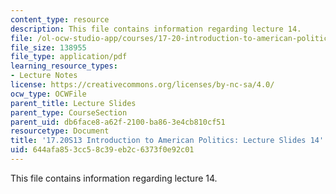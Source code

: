 ```yaml
---
content_type: resource
description: This file contains information regarding lecture 14.
file: /ol-ocw-studio-app/courses/17-20-introduction-to-american-politics-spring-2013/644afa853cc58c39eb2c6373f0e92c01_MIT17_20S13_Lecture14.pdf
file_size: 138955
file_type: application/pdf
learning_resource_types:
- Lecture Notes
license: https://creativecommons.org/licenses/by-nc-sa/4.0/
ocw_type: OCWFile
parent_title: Lecture Slides
parent_type: CourseSection
parent_uid: db6face8-a62f-2100-ba86-3e4cb810cf51
resourcetype: Document
title: '17.20S13 Introduction to American Politics: Lecture Slides 14'
uid: 644afa85-3cc5-8c39-eb2c-6373f0e92c01
---
```

This file contains information regarding lecture 14.